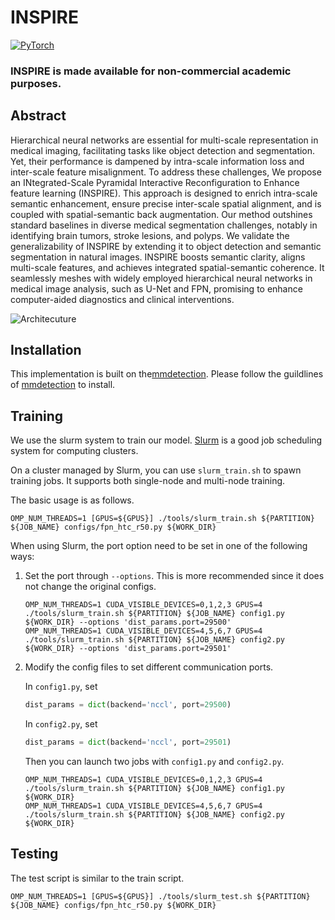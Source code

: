 # INSPIRE
<a href="https://pytorch.org/get-started/locally/"><img alt="PyTorch" src="https://img.shields.io/badge/PyTorch-ee4c2c?logo=pytorch&logoColor=white"></a>
### INSPIRE is made available for non-commercial academic purposes.

## Abstract
Hierarchical neural networks are essential for multi-scale representation in medical imaging, facilitating tasks like object detection and segmentation. Yet, their performance is dampened by intra-scale information loss and inter-scale feature misalignment. To address these challenges, We propose an INtegrated-Scale Pyramidal Interactive Reconfiguration to Enhance feature learning (INSPIRE). This approach is designed to enrich intra-scale semantic enhancement, ensure precise inter-scale spatial alignment, and is coupled with spatial-semantic back augmentation. Our method outshines standard baselines in diverse medical segmentation challenges, notably in identifying brain tumors, stroke lesions, and polyps. We validate the generalizability of INSPIRE by extending it to object detection and semantic segmentation in natural images. INSPIRE boosts semantic clarity, aligns multi-scale features, and achieves integrated spatial-semantic coherence. It seamlessly meshes with widely employed hierarchical neural networks in medical image analysis, such as U-Net and FPN, promising to enhance computer-aided diagnostics and clinical interventions. 

![Architecuture](figs/arch.png)

## Installation
This implementation is built on the[mmdetection](https://github.com/open-mmlab/mmdetection). Please follow the guildlines of [mmdetection](https://github.com/open-mmlab/mmdetection) to install.

## Training

We use the slurm system to train our model. [Slurm](https://slurm.schedmd.com/) is a good job scheduling system for computing clusters.

On a cluster managed by Slurm, you can use `slurm_train.sh` to spawn training jobs. It supports both single-node and multi-node training.

The basic usage is as follows.

```shell
OMP_NUM_THREADS=1 [GPUS=${GPUS}] ./tools/slurm_train.sh ${PARTITION} ${JOB_NAME} configs/fpn_htc_r50.py ${WORK_DIR}
```

When using Slurm, the port option need to be set in one of the following ways:

1. Set the port through `--options`. This is more recommended since it does not change the original configs.

   ```shell
   OMP_NUM_THREADS=1 CUDA_VISIBLE_DEVICES=0,1,2,3 GPUS=4 ./tools/slurm_train.sh ${PARTITION} ${JOB_NAME} config1.py ${WORK_DIR} --options 'dist_params.port=29500'
   OMP_NUM_THREADS=1 CUDA_VISIBLE_DEVICES=4,5,6,7 GPUS=4 ./tools/slurm_train.sh ${PARTITION} ${JOB_NAME} config2.py ${WORK_DIR} --options 'dist_params.port=29501'
   ```

2. Modify the config files to set different communication ports.

   In `config1.py`, set

   ```python
   dist_params = dict(backend='nccl', port=29500)
   ```

   In `config2.py`, set

   ```python
   dist_params = dict(backend='nccl', port=29501)
   ```

   Then you can launch two jobs with `config1.py` and `config2.py`.

   ```shell
   OMP_NUM_THREADS=1 CUDA_VISIBLE_DEVICES=0,1,2,3 GPUS=4 ./tools/slurm_train.sh ${PARTITION} ${JOB_NAME} config1.py ${WORK_DIR}
   OMP_NUM_THREADS=1 CUDA_VISIBLE_DEVICES=4,5,6,7 GPUS=4 ./tools/slurm_train.sh ${PARTITION} ${JOB_NAME} config2.py ${WORK_DIR}
   ```

## Testing

The test script is similar to the train script. 

```shell
OMP_NUM_THREADS=1 [GPUS=${GPUS}] ./tools/slurm_test.sh ${PARTITION} ${JOB_NAME} configs/fpn_htc_r50.py ${WORK_DIR}
```
